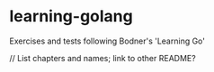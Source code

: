 # learning-golang
Exercises and tests following Bodner's 'Learning Go'


// List chapters and names; link to other README?